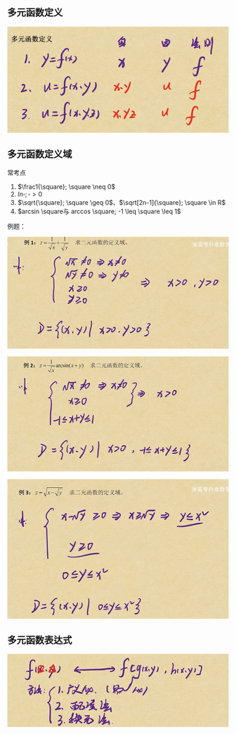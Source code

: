 ## 多元函数定义

![upgit_20221024_1666604905.png](https://raw.githubusercontent.com/elfecho/upgit-pic/master/2022/10/upgit_20221024_1666604905.png)

## 多元函数定义域
常考点
1. $\frac1{\square}; \square \neq 0$
2. $ln \square; \square > 0$
3. $\sqrt{\square}; \square \geq 0$、$\sqrt[2n-1]{\square}; \square \in R$
4. $arcsin \square与 arccos \square; -1 \leq \square \leq 1$

例题：

![upgit_20221024_1666605693.png](https://raw.githubusercontent.com/elfecho/upgit-pic/master/2022/10/upgit_20221024_1666605693.png)

![upgit_20221024_1666605721.png](https://raw.githubusercontent.com/elfecho/upgit-pic/master/2022/10/upgit_20221024_1666605721.png)

![upgit_20221024_1666605764.png](https://raw.githubusercontent.com/elfecho/upgit-pic/master/2022/10/upgit_20221024_1666605764.png)

## 多元函数表达式

![upgit_20221024_1666605852.png](https://raw.githubusercontent.com/elfecho/upgit-pic/master/2022/10/upgit_20221024_1666605852.png)

